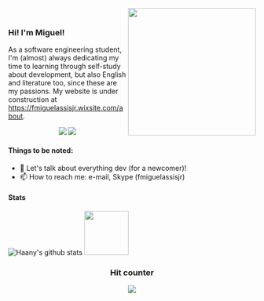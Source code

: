 <img align="right" src="https://previews.123rf.com/images/plasticperson/plasticperson2005/plasticperson200520938/147437473-abstract-landscape-on-a-dark-background-cyberspace-grid-hi-tech-network-3d-illustration-vertical-ori.jpg" width="260px" />
<br>

### Hi! I'm Miguel! 

As a software engineering student, I'm (almost) always dedicating my time to learning through self-study about development, but also English and literature too, since these are my passions. My website is under construction at https://fmiguelassisjr.wixsite.com/about.

<p align="center">
<a href= "https://www.linkedin.com/in/fmiguelassisjr"><img src="https://img.icons8.com/material-outlined/1x/ffffff/linkedin.png"/></a>
<a href= "mailto:francisco.miguel.assis@alumni.usp.br"><img src="https://img.icons8.com/material-outlined/1x/ffffff/new-post.png"/></a>
</p>

#### Things to be noted:

- 💬 Let's talk about everything dev (for a newcomer)!
- 📫 How to reach me: e-mail, Skype (fmiguelassisjr)

#### Stats

![Haany's github stats](https://github-readme-stats.vercel.app/api?username=fmiguelassisjr&show_icons=true&hide=[%22issues%22]&theme=dark)
<img height="90em" src="https://github-readme-stats.vercel.app/api/top-langs/?username=fmiguelassisjr&layout=compact&langs_count=7&theme=maroongold&title_color=cc0000&text_color=ffffff&bg_color=000000&icon_color=990000"/>

<h3><p align="center">Hit counter</p>
<p align="center">
    <img alingn="center" src="https://profile-counter.glitch.me/fmiguelassisjr/count.svg"/>
